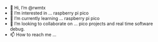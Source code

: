 - 👋 Hi, I’m @rwmtx
- 👀 I’m interested in ... raspberry pi pico
- 🌱 I’m currently learning ... raspberry pi pico
- 💞️ I’m looking to collaborate on ... pico projects and real time software debug.
- 📫 How to reach me ...

<!---
rwmtx/rwmtx is a ✨ special ✨ repository because its `README.md` (this file) appears on your GitHub profile.
You can click the Preview link to take a look at your changes.
--->
